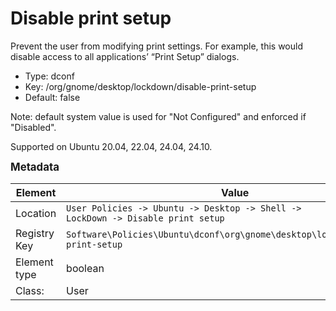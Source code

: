# Disable print setup

Prevent the user from modifying print settings. For example, this would disable access to all applications’ “Print Setup” dialogs.

- Type: dconf
- Key: /org/gnome/desktop/lockdown/disable-print-setup
- Default: false

Note: default system value is used for "Not Configured" and enforced if "Disabled".

Supported on Ubuntu 20.04, 22.04, 24.04, 24.10.



<span style="font-size: larger;">**Metadata**</span>

| Element      | Value                          |
| ---          | ---                            |
| Location     | <code>User Policies -> Ubuntu -> Desktop -> Shell -> LockDown -> Disable print setup</code>     |
| Registry Key | <code>Software\Policies\Ubuntu\dconf\org\gnome\desktop\lockdown\disable-print-setup</code>          |
| Element type | boolean               |
| Class:       | User                     |
